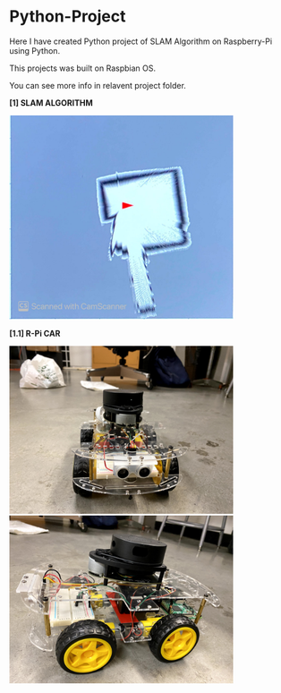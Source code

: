 # Python-Project

Here I have created Python project of SLAM Algorithm on Raspberry-Pi using Python.

This projects was built on Raspbian OS.

You can see more info in relavent project folder.

**[1] SLAM ALGORITHM**

<img src="(1)%20SLAM%20ALGORITHM%20using%20Python/Simulaton%20Results/IMG_9577.JPG" width="400">

**[1.1] R-Pi CAR**

<img src="(1)%20SLAM%20ALGORITHM%20using%20Python/Simulaton%20Results/IMG_8939.jpg" width="400">

<img src="(1)%20SLAM%20ALGORITHM%20using%20Python/Simulaton%20Results/IMG_8942.jpg" width="400">
